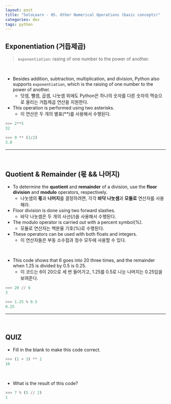 ```yaml
---
layout: post
title: "SoloLearn - 05. Other Numerical Operations (basic concepts)"
categories: dev
tags: python
---
```


## Exponentiation (거듭제곱)

> `exponentiation`: rasing of one number to the power of another.

<br>

- Besides addition, subtraction, multiplication, and division, Python also supports `exponentiation`, which is the raising of one number to the power of another.
  - 덧셈, 뺄셈, 곱셈, 나눗셈 외에도 Python은 하나의 숫자를 다른 숫자의 멱승으로 올리는 거듭제곱 연산을 지원한다.
- This operation is performed using two asterisks.
  - 이 연산은 두 개의 별표(**)를 사용해서 수행된다.

```python
>>> 2**5
32

>>> 9 ** (1/2)
3.0
```

------

<br>

## Quotient & Remainder (몫 && 나머지)

- To determine the **quotient** and **remainder** of a division, use the **floor division** and **modulo** operators, respectively.
  - 나눗셈의 **몫**과 **나머지**를 결정하려면, 각각 **바닥 나눗셈**과 **모듈로** 연산자를 사용해라.
- Floor division is done using two forward slashes.
  - 바닥 나눗셈은 두 개의 사선(/)을 사용해서 수행된다.
- The modulo operator is carried out with a percent symbol(%).
  - 모듈로 연산자는 백분율 기호(%)로 수행된다.
- These operators can be used with both floats and integers.
  - 이 연산자들은 부동 소수점과 정수 모두에 사용할 수 있다.

<br>

- This code shows that 6 goes into 20 three times, and the remainder when 1.25 is divided by 0.5 is 0.25.
  - 이 코드는 6이 20으로 세 번 들어가고, 1.25를 0.5로 나눈 나머지는 0.25임을 보여준다.

```python
>>> 20 // 6
3

>>> 1.25 % 0.5
0.25
```

------

<br>

## QUIZ

- Fill in the blank to make this code correct.

```python
>>> (1 + 3) ** 2
16
```

<br>

- What is the result of this code?

```python
>>> 7 % (5 // 2)
1
```

<br>